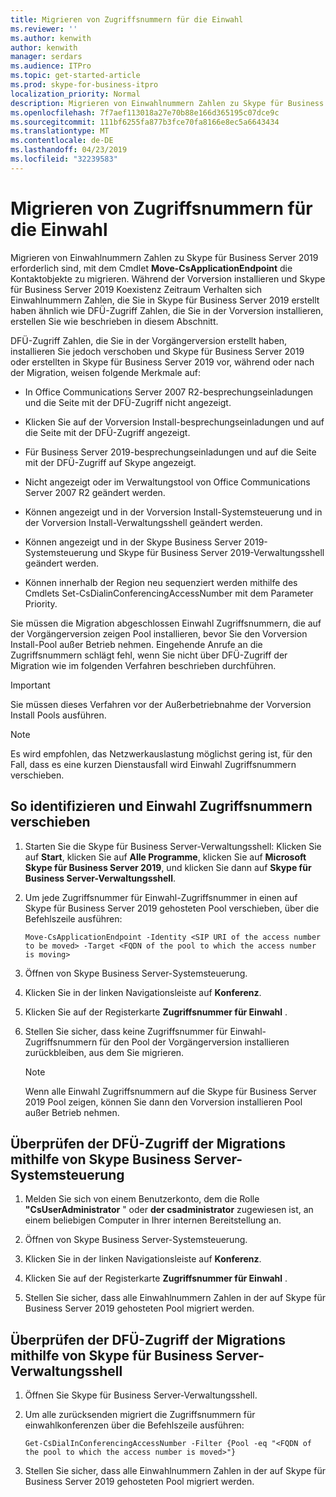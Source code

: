 ```yaml
---
title: Migrieren von Zugriffsnummern für die Einwahl
ms.reviewer: ''
ms.author: kenwith
author: kenwith
manager: serdars
ms.audience: ITPro
ms.topic: get-started-article
ms.prod: skype-for-business-itpro
localization_priority: Normal
description: Migrieren von Einwahlnummern Zahlen zu Skype für Business Server 2019 erforderlich sind, mit dem Cmdlet Move-CsApplicationEndpoint die Kontaktobjekte zu migrieren. Während der Vorversion installieren und Skype für Business Server 2019 Koexistenz Zeitraum Verhalten sich Einwahlnummern Zahlen, die Sie in Skype für Business Server 2019 erstellt haben ähnlich wie DFÜ-Zugriff Zahlen, die Sie in der Vorversion installieren, erstellen Sie wie beschrieben in diesem Abschnitt.
ms.openlocfilehash: 7f7aef113018a27e70b88e166d365195c07dce9c
ms.sourcegitcommit: 111bf6255fa877b3fce70fa8166e8ec5a6643434
ms.translationtype: MT
ms.contentlocale: de-DE
ms.lasthandoff: 04/23/2019
ms.locfileid: "32239583"
---
```

# <a name="migrate-dial-in-access-numbers"></a>Migrieren von Zugriffsnummern für die Einwahl

Migrieren von Einwahlnummern Zahlen zu Skype für Business Server 2019 erforderlich sind, mit dem Cmdlet **Move-CsApplicationEndpoint** die Kontaktobjekte zu migrieren. Während der Vorversion installieren und Skype für Business Server 2019 Koexistenz Zeitraum Verhalten sich Einwahlnummern Zahlen, die Sie in Skype für Business Server 2019 erstellt haben ähnlich wie DFÜ-Zugriff Zahlen, die Sie in der Vorversion installieren, erstellen Sie wie beschrieben in diesem Abschnitt. 

DFÜ-Zugriff Zahlen, die Sie in der Vorgängerversion erstellt haben, installieren Sie jedoch verschoben und Skype für Business Server 2019 oder erstellten in Skype für Business Server 2019 vor, während oder nach der Migration, weisen folgende Merkmale auf:

- In Office Communications Server 2007 R2-besprechungseinladungen und die Seite mit der DFÜ-Zugriff nicht angezeigt.

- Klicken Sie auf der Vorversion Install-besprechungseinladungen und auf die Seite mit der DFÜ-Zugriff angezeigt.

- Für Business Server 2019-besprechungseinladungen und auf die Seite mit der DFÜ-Zugriff auf Skype angezeigt.

- Nicht angezeigt oder im Verwaltungstool von Office Communications Server 2007 R2 geändert werden.

- Können angezeigt und in der Vorversion Install-Systemsteuerung und in der Vorversion Install-Verwaltungsshell geändert werden.

- Können angezeigt und in der Skype Business Server 2019-Systemsteuerung und Skype für Business Server 2019-Verwaltungsshell geändert werden.

- Können innerhalb der Region neu sequenziert werden mithilfe des Cmdlets Set-CsDialinConferencingAccessNumber mit dem Parameter Priority.

Sie müssen die Migration abgeschlossen Einwahl Zugriffsnummern, die auf der Vorgängerversion zeigen Pool installieren, bevor Sie den Vorversion Install-Pool außer Betrieb nehmen. Eingehende Anrufe an die Zugriffsnummern schlägt fehl, wenn Sie nicht über DFÜ-Zugriff der Migration wie im folgenden Verfahren beschrieben durchführen.

> [!IMPORTANT]
> Sie müssen dieses Verfahren vor der Außerbetriebnahme der Vorversion Install Pools ausführen. 

> [!NOTE]
> Es wird empfohlen, das Netzwerkauslastung möglichst gering ist, für den Fall, dass es eine kurzen Dienstausfall wird Einwahl Zugriffsnummern verschieben. 

## <a name="to-identify-and-move-dial-in-access-numbers"></a>So identifizieren und Einwahl Zugriffsnummern verschieben

1. Starten Sie die Skype für Business Server-Verwaltungsshell: Klicken Sie auf **Start**, klicken Sie auf **Alle Programme**, klicken Sie auf **Microsoft Skype für Business Server 2019**, und klicken Sie dann auf **Skype für Business Server-Verwaltungsshell**.

2. Um jede Zugriffsnummer für Einwahl-Zugriffsnummer in einen auf Skype für Business Server 2019 gehosteten Pool verschieben, über die Befehlszeile ausführen: 

   ```
   Move-CsApplicationEndpoint -Identity <SIP URI of the access number to be moved> -Target <FQDN of the pool to which the access number is moving>
   ```

3. Öffnen von Skype Business Server-Systemsteuerung.

4. Klicken Sie in der linken Navigationsleiste auf **Konferenz**.

5. Klicken Sie auf der Registerkarte **Zugriffsnummer für Einwahl** . 

6. Stellen Sie sicher, dass keine Zugriffsnummer für Einwahl-Zugriffsnummern für den Pool der Vorgängerversion installieren zurückbleiben, aus dem Sie migrieren.

    > [!NOTE]
    > Wenn alle Einwahl Zugriffsnummern auf die Skype für Business Server 2019 Pool zeigen, können Sie dann den Vorversion installieren Pool außer Betrieb nehmen. 

## <a name="verify-the-dial-in-access-number-migration-using-skype-for-business-server-control-panel"></a>Überprüfen der DFÜ-Zugriff der Migrations mithilfe von Skype Business Server-Systemsteuerung

1. Melden Sie sich von einem Benutzerkonto, dem die Rolle **"CsUserAdministrator** " oder **der csadministrator** zugewiesen ist, an einem beliebigen Computer in Ihrer internen Bereitstellung an. 

2. Öffnen von Skype Business Server-Systemsteuerung.

3. Klicken Sie in der linken Navigationsleiste auf **Konferenz**.

4. Klicken Sie auf der Registerkarte **Zugriffsnummer für Einwahl** . 

5. Stellen Sie sicher, dass alle Einwahlnummern Zahlen in der auf Skype für Business Server 2019 gehosteten Pool migriert werden.

## <a name="verify-the-dial-in-access-number-migration-using-skype-for-business-server-management-shell"></a>Überprüfen der DFÜ-Zugriff der Migrations mithilfe von Skype für Business Server-Verwaltungsshell

1. Öffnen Sie Skype für Business Server-Verwaltungsshell.

2. Um alle zurücksenden migriert die Zugriffsnummern für einwahlkonferenzen über die Befehlszeile ausführen:

   ```
   Get-CsDialInConferencingAccessNumber -Filter {Pool -eq "<FQDN of the pool to which the access number is moved>"}
   ```

3. Stellen Sie sicher, dass alle Einwahlnummern Zahlen in der auf Skype für Business Server 2019 gehosteten Pool migriert werden.


